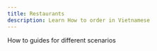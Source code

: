 ```yaml
---
title: Restaurants
description: Learn How to order in Vietnamese
---
```


How to guides for different scenarios
